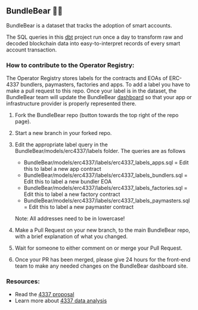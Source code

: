 ## BundleBear 🐻✨

BundleBear is a dataset that tracks the adoption of smart accounts.

The SQL queries in this [dbt](https://docs.getdbt.com/docs/introduction) project run once a day to transform raw and decoded blockchain data into easy-to-interpret records of every smart account transaction.

### How to contribute to the Operator Registry:

The Operator Registry stores labels for the contracts and EOAs of ERC-4337 bundlers, paymasters, factories and apps. To add a label you have to make a pull request to this repo. Once your label is in the dataset, the BundleBear team will update the BundleBear [dashboard](https://www.bundlebear.com/overview/all) so that your app or infrastructure provider is properly represented there.

1. Fork the BundleBear repo (button towards the top right of the repo page).

2. Start a new branch in your forked repo.

3. Edit the appropriate label query in the BundleBear/models/erc4337/labels folder. The queries are as follows

    - BundleBear/models/erc4337/labels/erc4337_labels_apps.sql = Edit this to label a new app contract
    - BundleBear/models/erc4337/labels/erc4337_labels_bundlers.sql = Edit this to label a new bundler EOA
    - BundleBear/models/erc4337/labels/erc4337_labels_factories.sql = Edit this to label a new factory contract
    - BundleBear/models/erc4337/labels/erc4337_labels_paymasters.sql = Edit this to label a new paymaster contract

    Note: All addresses need to be in lowercase!

4. Make a Pull Request on your new branch, to the main BundleBear repo, with a brief explanation of what you changed.

5. Wait for someone to either comment on or merge your Pull Request. 

6. Once your PR has been merged, please give 24 hours for the front-end team to make any needed changes on the BundleBear dashboard site.

### Resources:
- Read the [4337 proposal](https://eips.ethereum.org/EIPS/eip-4337)
- Learn more about [4337 data analysis](https://docs.getdbt.com/docs/introduction)
